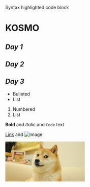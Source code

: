 Syntax highlighted code block

# KOSMO
## _Day 1_
## _Day 2_
## _Day 3_


- Bulleted
- List

1. Numbered
2. List

**Bold** and _Italic_ and `Code` text

[Link](url) and ![Image](src)

<img src="https://github.com/rtjoshuas/rtjoshuas.github.io/blob/main/Doge.jpg" width="250">
